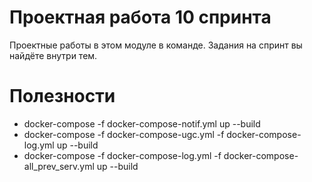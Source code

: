 # Проектная работа 10 спринта

Проектные работы в этом модуле в команде. Задания на спринт вы найдёте внутри тем.



# Полезности
  - docker-compose -f docker-compose-notif.yml up --build
  - docker-compose -f docker-compose-ugc.yml -f docker-compose-log.yml up --build 
  - docker-compose -f docker-compose-log.yml -f docker-compose-all_prev_serv.yml up --build 